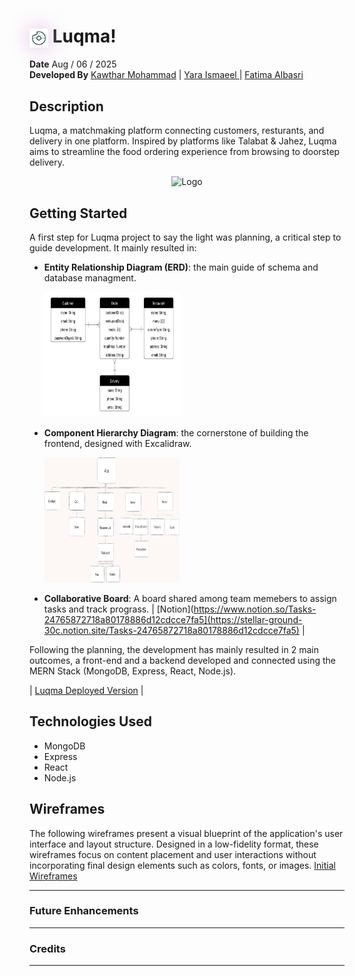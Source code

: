 <h1>
  <img src="assets/donut-unscreen.gif"  width="30" height="30" style="vertical-align:middle; filter: drop-shadow(0 0 1rem rgba(225, 184, 225, 1));">
  Luqma!
</h1>

**Date** Aug / 06 / 2025 <br>
**Developed By**  [Kawthar Mohammad](https://github.com/Kawthara-M) | [Yara Ismaeel ](https://github.com/Yara-Waleed) | [Fatima Albasri](https://github.com/fatemaAlbasri)

## Description
Luqma, a matchmaking platform connecting customers, resturants, and delivery in one platform. Inspired by platforms like Talabat & Jahez, Luqma aims to streamline the food ordering experience from browsing to doorstep delivery.
<br>
<div align="center">
  <img src="" width="40%" height="100px" alt="Logo">
</div>


## Getting Started

A first step for Luqma project to say the light was planning, a critical step to guide development. It mainly resulted in:

- **Entity Relationship Diagram (ERD)**: the main guide of schema and database managment. <br>

  <img src="./assets/Luqma-ER.png" width="45%" height="200px" alt="Logo">


- **Component Hierarchy Diagram**: the cornerstone of building the frontend, designed with Excalidraw. <br>

  <img src="./assets/component-hirearchy-diagram.png" width="45%" height="200px" alt="Logo">


- **Collaborative Board**: A board shared among team memebers to assign tasks and track prograss. | 
[Notion](https://www.notion.so/Tasks-24765872718a80178886d12cdcce7fa5](https://stellar-ground-30c.notion.site/Tasks-24765872718a80178886d12cdcce7fa5) |

Following the planning, the development has mainly resulted in 2 main outcomes, a front-end and a backend developed and connected using the MERN Stack (MongoDB, Express, React, Node.js). <br>

| [Luqma Deployed Version]() |

## Technologies Used
- MongoDB
- Express
- React
- Node.js

## Wireframes
The following wireframes present a visual blueprint of the application's user interface and layout structure. Designed in a low-fidelity format, these wireframes focus on content placement and user interactions without incorporating final design elements such as colors, fonts, or images.
[Initial Wireframes](https://drive.google.com/file/d/1YB0MhtIkYtj9ExbQ0EiqymQ-cjfsmWzi/view)



---
### **Future Enhancements**

---
### **Credits**


---
